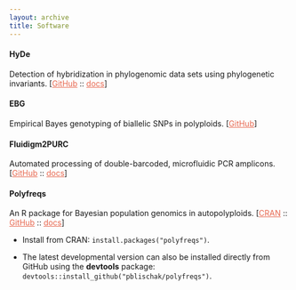 ```yaml
---
layout: archive
title: Software
---
```


<style>

a {
  color: #e86850;
}

a:hover {
  color: #ffd800;
}

</style>

#### HyDe

Detection of hybridization in phylogenomic data sets using phylogenetic invariants. [<a href="https://github.com/pblischak/HyDe" target="_blank">GitHub</a> :: <a href="http://hybridization-detection.readthedocs.io/" target="_blank">docs</a>]

#### EBG

Empirical Bayes genotyping of biallelic SNPs in polyploids. [<a href="https://github.com/pblischak/polyploid-genotyping" target="_blank">GitHub</a>]

#### Fluidigm2PURC

Automated processing of double-barcoded, microfluidic PCR amplicons. [<a href="https://github.com/pblischak/fluidigm2purc" target="_blank">GitHub</a> :: <a href="http://fluidigm2purc.readthedocs.io/" target="_blank">docs</a>]

#### Polyfreqs

An R package for Bayesian population genomics in autopolyploids. [<a href="https://cran.r-project.org/package=polyfreqs" target="_blank">CRAN</a> :: <a href="https://github.com/pblischak/polyfreqs" target="_blank">GitHub</a> :: <a href="{{site.url}}/polyfreqs" target="_blank">docs</a>]

- Install from CRAN: `install.packages("polyfreqs")`.

- The latest developmental version can also be installed directly from GitHub using the **devtools** package: `devtools::install_github("pblischak/polyfreqs")`.

